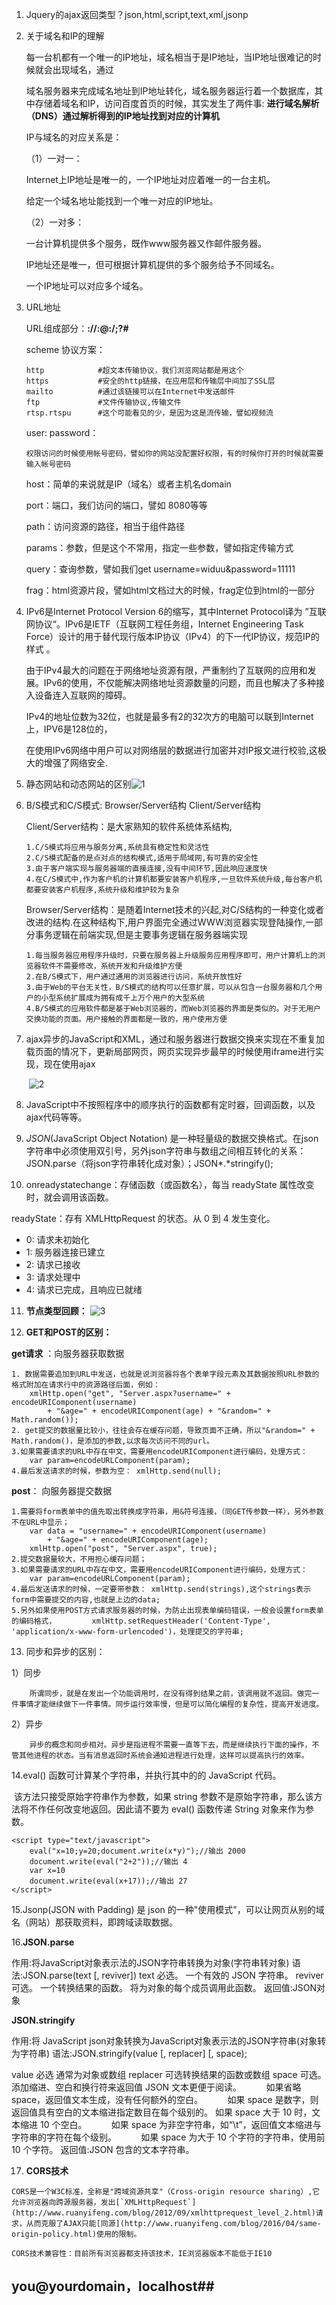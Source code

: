 1. Jquery的ajax返回类型？json,html,script,text,xml,jsonp

2. 关于域名和IP的理解

   每一台机都有一个唯一的IP地址，域名相当于是IP地址，当IP地址很难记的时候就会出现域名，通过

   域名服务器来完成域名地址到IP地址转化，域名服务器运行着一个数据库，其中存储着域名和IP，访问百度首页的时候，其实发生了两件事:  **进行域名解析 （DNS）通过解析得到的IP地址找到对应的计算机**

   IP与域名的对应关系是：

   （1）一对一：

   Internet上IP地址是唯一的，一个IP地址对应着唯一的一台主机。

   给定一个域名地址能找到一个唯一对应的IP地址。

   （2）一对多：

   一台计算机提供多个服务，既作www服务器又作邮件服务器。

   IP地址还是唯一，但可根据计算机提供的多个服务给予不同域名。

   一个IP地址可以对应多个域名。

3. URL地址

   URL组成部分：**<scheme>://<user>:<password>@<host>:<port>/<path>;<params>?<query>#<frag>**

   scheme	协议方案：

   ```
   http            #超文本传输协议，我们浏览网站都是用这个
   https           #安全的http链接，在应用层和传输层中间加了SSL层
   mailto          #通过该链接可以在Internet中发送邮件
   ftp             #文件传输协议,传输文件
   rtsp.rtspu      #这个可能看见的少，是因为这是流传输，譬如视频流
   ```

   user: password：

   ```
   权限访问的时候使用帐号密码，譬如你的网站没配置好权限，有的时候你打开的时候就需要输入帐号密码
   ```

   host：简单的来说就是IP（域名）或者主机名domain

   port：端口，我们访问的端口，譬如 8080等等

   path：访问资源的路径，相当于组件路径

   params：参数，但是这个不常用，指定一些参数，譬如指定传输方式

   query：查询参数，譬如我们get username=widuu&password=11111

   frag：html资源片段，譬如html文档过大的时候，frag定位到html的一部分

4. IPv6是Internet Protocol Version 6的缩写，其中Internet Protocol译为 ”互联网协议“。IPv6是IETF（互联网工程任务组，Internet Engineering Task Force）设计的用于替代现行版本IP协议（IPv4）的下一代IP协议，规范IP的样式 。

   由于IPv4最大的问题在于网络地址资源有限，严重制约了互联网的应用和发展。IPv6的使用，不仅能解决网络地址资源数量的问题，而且也解决了多种接入设备连入互联网的障碍。

   IPv4的地址位数为32位，也就是最多有2的32次方的电脑可以联到Internet上，IPV6是128位的，

   在使用IPv6网络中用户可以对网络层的数据进行加密并对IP报文进行校验,这极大的增强了网络安全.

5. 静态网站和动态网站的区别![1](file:///C:/Users/wochu/Desktop/LearningNote/s_016ajax/1.png?lastModify=1474986254)

6. B/S模式和C/S模式:    Browser/Server结构      Client/Server结构

   Client/Server结构：是大家熟知的软件系统体系结构,

   ```
   1.C/S模式将应用与服务分离,系统具有稳定性和灵活性
   2.C/S模式配备的是点对点的结构模式,适用于局域网,有可靠的安全性
   3.由于客户端实现与服务器端的直接连接,没有中间环节,因此响应速度快
   4.在C/S模式中,作为客户机的计算机都要安装客户机程序,一旦软件系统升级,每台客户机都要安装客户机程序,系统升级和维护较为复杂
   ```

    Browser/Server结构：是随着Internet技术的兴起,对C/S结构的一种变化或者改进的结构.在这种结构下,用户界面完全通过WWW浏览器实现登陆操作,一部分事务逻辑在前端实现,但是主要事务逻辑在服务器端实现

   ```
   1.每当服务器应用程序升级时，只要在服务器上升级服务应用程序即可，用户计算机上的浏览器软件不需要修改，系统开发和升级维护方便
   2.在B/S模式下，用户通过通用的浏览器进行访问，系统开放性好
   3.由于Web的平台无关性，B/S模式的结构可以任意扩展，可以从包含一台服务器和几个用户的小型系统扩展成为拥有成千上万个用户的大型系统
   4.B/S模式的应用软件都是基于Web浏览器的，而Web浏览器的界面是类似的。对于无用户交换功能的页面。用户接触的界面都是一致的，用户使用方便
   ```

7. ajax异步的JavaScript和XML，通过和服务器进行数据交换来实现在不重复加载页面的情况下，更新局部网页，网页实现异步最早的时候使用iframe进行实现，现在使用ajax

   ​	 ![2](2.png)

8. JavaScript中不按照程序中的顺序执行的函数都有定时器，回调函数，以及ajax代码等等。

9. *JSON*(JavaScript Object Notation) 是一种轻量级的数据交换格式。在json字符串中必须使用双引号，另外json字符串与数组之间相互转化的关系：JSON.parse（将json字符串转化成对象）；JSON*.*stringify();

10. onreadystatechange：存储函数（或函数名），每当 readyState 属性改变时，就会调用该函数。

   readyState：存有 XMLHttpRequest 的状态。从 0 到 4 发生变化。

- 0: 请求未初始化
- 1: 服务器连接已建立
- 2: 请求已接收
- 3: 请求处理中
- 4: 请求已完成，且响应已就绪

11. **节点类型回顾：**  ![3](3.png)

12. **GET和POST的区别：**

   **get请求** ：向服务器获取数据

    1. 数据需要追加到URL中发送，也就是说浏览器将各个表单字段元素及其数据按照URL参数的格式附加在请求行中的资源路径后面，例如：
     	xmlHttp.open("get", "Server.aspx?username=" + encodeURIComponent(username)
            + "&age=" + encodeURIComponent(age) + "&random=" + Math.random());
    2. get提交的数据量比较小，往往会存在缓存问题，导致页面不正确，所以"&random=" + Math.random()，是添加的参数,以求每次访问不同的url。
    3.如果需要请求的URL中存在中文，需要用encodeURIComponent进行编码，处理方式：
    	var param=encodeURLComponent(param);
    4.最后发送请求的时候，参数为空： xmlHttp.send(null);
 **post**： 向服务器提交数据


    1.需要将form表单中的值先取出转换成字符串，用&符号连接，（同GET传参数一样），另外参数不在URL中显示；
    	var data = "username=" + encodeURIComponent(username)
            + "&age=" + encodeURIComponent(age);
        xmlHttp.open("post", "Server.aspx", true);
    2.提交数据量较大，不用担心缓存问题；
    3.如果需要请求的URL中存在中文，需要用encodeURIComponent进行编码，处理方式：
    	var param=encodeURLComponent(param);
    4.最后发送请求的时候，一定要带参数： xmlHttp.send(strings),这个strings表示form中需要提交的内容,也就是上边的data;
    5.另外如果使用POST方式请求服务器的时候，为防止出现表单编码错误，一般会设置form表单的编码格式，		xmlHttp.setRequestHeader('Content-Type', 'application/x-www-form-urlencoded')，处理提交的字符串;

13. 同步和异步的区别：

   1）同步

        所谓同步，就是在发出一个功能调用时，在没有得到结果之前，该调用就不返回。做完一件事情才能继续做下一件事情。同步运行效率慢，但是可以简化编程的复杂性，提高开发进度。
  2）异步


        异步的概念和同步相对。异步是指进程不需要一直等下去，而是继续执行下面的操作，不管其他进程的状态。当有消息返回时系统会通知进程进行处理，这样可以提高执行的效率。
14.eval() 函数可计算某个字符串，并执行其中的的 JavaScript 代码。

​	该方法只接受原始字符串作为参数，如果 string 参数不是原始字符串，那么该方法将不作任何改变地返回。因此请不要为 eval() 函数传递 String 对象来作为参数。

```
<script type="text/javascript">
	eval("x=10;y=20;document.write(x*y)");//输出 2000
	document.write(eval("2+2"));//输出 4
	var x=10
	document.write(eval(x+17));//输出 27
</script>
```

15.Jsonp(JSON with Padding) 是 json 的一种"使用模式"，可以让网页从别的域名（网站）那获取资料，即跨域读取数据。

16.**JSON.parse**

  作用:将JavaScript对象表示法的JSON字符串转换为对象(字符串转对象)
  语法:JSON.parse(text [, reviver])
  text 必选。 一个有效的 JSON 字符串。
  reviver 可选。 一个转换结果的函数。 将为对象的每个成员调用此函数。
  返回值:JSON对象 

  **JSON.stringify**

  作用:将 JavaScript json对象转换为JavaScript对象表示法的JSON字符串(对象转为字符串)
  语法:JSON.stringify(value [, replacer]   [, space);

  value 必选 通常为对象或数组
  replacer 可选转换结果的函数或数组
  space 可选。 添加缩进、空白和换行符来返回值 JSON 文本更便于阅读。
           如果省略 space，返回值文本生成，没有任何额外的空白。
           如果 space 是数字，则返回值具有空白的文本缩进指定数目在每个级别的。 如果 space 大于 10 时，文本缩进 10 个空白。
           如果 space 为非空字符串，如“\t”，返回值文本缩进与字符串的字符在每个级别。
           如果 space 为大于 10 个字符的字符串，使用前 10 个字符。
  返回值:JSON 包含的文本字符串。

17.  **CORS技术**

    CORS是一个W3C标准，全称是"跨域资源共享"（Cross-origin resource sharing）,它允许浏览器向跨源服务器，发出[`XMLHttpRequest`](http://www.ruanyifeng.com/blog/2012/09/xmlhttprequest_level_2.html)请求，从而克服了AJAX只能[同源](http://www.ruanyifeng.com/blog/2016/04/same-origin-policy.html)使用的限制。

    CORS技术兼容性：目前所有浏览器都支持该技术，IE浏览器版本不能低于IE10

## you@yourdomain，localhost##








